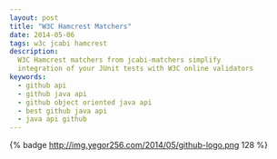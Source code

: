 ```yaml
---
layout: post
title: "W3C Hamcrest Matchers"
date: 2014-05-06
tags: w3c jcabi hamcrest
description:
  W3C Hamcrest matchers from jcabi-matchers simplify
  integration of your JUnit tests with W3C online validators
keywords:
  - github api
  - github java api
  - github object oriented java api
  - best github java api
  - java api github
---
```


{% badge http://img.yegor256.com/2014/05/github-logo.png 128 %}

